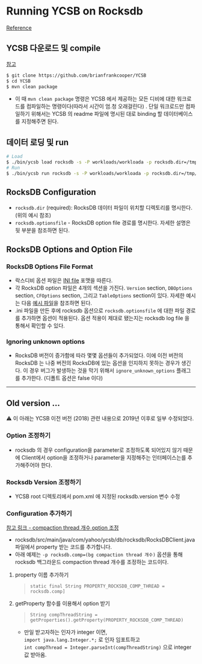 # Running YCSB on Rocksdb
[Reference](https://github.com/brianfrankcooper/YCSB/tree/master/rocksdb)


## YCSB 다운로드 및 compile
[참고](https://github.com/Csoyee/documents/blob/master/Workload/YCSB_How_To_Start.md)

```bash
$ git clone https://github.com/brianfrankcooper/YCSB
$ cd YCSB
$ mvn clean package
```
- 이 때 `mvn clean package` 명령은 YCSB 에서 제공하는 모든 디비에 대한 워크로드를 컴파일하는 명령이다(따라서 시간이 엄.청 오래걸린다) . 단일 워크로드만 컴파일하기 위해서는 YCSB 의 readme 파일에 명시된 대로 binding 할 데이터베이스를 지정해주면 된다.
    
## 데이터 로딩 및 run 

```bash
# Load  
$ ./bin/ycsb load rocksdb -s -P workloads/workloada -p rocksdb.dir=/tmp/ycsb-rocksdb-data
# Run   
$ ./bin/ycsb run rocksdb -s -P workloads/workloada -p rocksdb.dir=/tmp/ycsb-rocksdb-data      
```


## RocksDB Configuration 

- `rocksdb.dir` (required): RocksDB 데이터 파일이 위치할 디렉토리를 명시한다.(위의 예시 참조)
- `rocksdb.optionsfile` - RocksDB option file 경로를 명시한다. 자세한 설명은 뒷 부분을 참조하면 된다. 


## RocksDB Options and Option File 

### RocksDB Options File Format
- 락스디비 옵션 파일은 [INI file](https://en.wikipedia.org/wiki/INI_file) 포맷을 따른다. 
- 각 RocksDB option 파일은 4개의 섹션을 가진다. `Version` section, `DBOptions` section, `CFOptions` section, 그리고 `TableOptions` section이 있다. 자세한 예시는 다음 [예시 파일](https://github.com/facebook/rocksdb/blob/master/examples/rocksdb_option_file_example.ini)을 참조하면 된다.
- .ini 파일을 만든 후에 rocksdb 옵션으로 `rocksdb.optionsfile` 에 대한 파일 경로를 추가하면 옵션이 적용된다. 옵션 적용이 제대로 됐는지는 rocksdb log file 을 통해서 확인할 수 있다.

### Ignoring unknown options 
- RocksDB 버전이 증가함에 따라 몇몇 옵션들이 추가되었다. 이에 이전 버전의 RocksDB 는 나중 버전의 RocksDB에 있는 옵션을 인지하지 못하는 경우가 생긴다. 이 경우 버그가 발생하는 것을 막기 위해서 `ignore_unknown_options` 플래그를 추가한다. (디폴트 옵션은 false 이다)

---

## Old version ...
:warning: 이 아래는 YCSB 이전 버전 (2018) 관련 내용으로 2019년 이후로 일부 수정되었다. 


### Option 조정하기
- rocksdb 의 경우 configuration을 parameter로 조정하도록 되어있지 않기 때문에 Client에서 option을 조정하거나 parameter을 지정해주는 인터페이스는를 추가해주어야 한다. 

### Rocksdb Version 조정하기
- YCSB root 디렉토리에서 pom.xml 에 지정된 rocksdb.version 변수 수정


### Configuration 추가하기 
[참고 링크 - compaction thread 개수 option 조정](https://github.com/Csoyee/YCSB/commit/c04863a2035e763c6b6751ec0b5034db93075a40)
- rocksdb/src/main/java/com/yahoo/ycsb/db/rocksdb/RocksDBClient.java 파일에서 property 받는 코드를 추가합니다.
- 아래 예제는 `-p rocksdb.comp=(bg compaction thread 개수)` 옵션을 통해 rocksdb 백그라운드 compaction thread 개수를 조정하는 코드이다.
1. property 이름 추가하기  
    > `static final String PROPERTY_ROCKSDB_COMP_THREAD = rocksdb.comp]`
2. getProperty 함수를 이용해서 option 받기  
    > `String compThreadString = getProperties().getProperty(PROPERTY_ROCKSDB_COMP_THREAD)`  
    - 만일 받고자하는 인자가 integer 이면,   
    `import java.lang.Integer.*;` 로 인자 임포트하고   
    `int compThread = Integer.parseInt(compThreadString)` 으로 integer 값 받아옴.
    
